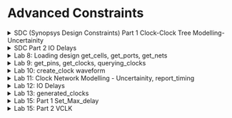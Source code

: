 # Advanced Constraints

<details>
<summary> SDC (Synopsys Design Constraints) Part 1 Clock-Clock Tree Modelling-Uncertainity </summary>
<br>

#### Clock Generation

![image](https://github.com/user-attachments/assets/9eaa3e01-78dc-42a1-b1f0-4ec2d4590e11)

#### Clock Distribution

![image](https://github.com/user-attachments/assets/47b59124-3c0d-4143-8226-b38496555dd5)

#### Clock Skew

![image](https://github.com/user-attachments/assets/f00ec1cb-14d5-4c65-846e-072598ac6503)

#### Factors to be considered for clock Modelling

![image](https://github.com/user-attachments/assets/a0391b97-6515-4d3d-819d-58418337dcdf)

![image](https://github.com/user-attachments/assets/eeac7e23-212c-4ee8-8025-c35418b73daa)

#### Various Constraints

![image](https://github.com/user-attachments/assets/6791d375-80b0-466b-8ed2-d5a3b867996c)

</details>

<details>
<summary>SDC Part 2 IO Delays </summary>
<br>

## How to Constraint the design in DC

![image](https://github.com/user-attachments/assets/b033d2ef-c601-48a2-b82f-12b9cd35cb69)

## getting the ports in DC

![image](https://github.com/user-attachments/assets/a2df36af-334b-446d-b546-125be8224099)

## getting the clocks in DC

![image](https://github.com/user-attachments/assets/82fc0db8-31b7-4da3-9bec-b9633ec1c26b)

## Querying the cells in design

![image](https://github.com/user-attachments/assets/566d82fb-46af-4c59-ba94-a0d1a5be0293)

## Command to Create Clock

![image](https://github.com/user-attachments/assets/63862391-87d9-4166-952b-bcd4ad35b6cf)

## Practicalities of Clock Network

* ### Latency
* ### Uncertainity

![image](https://github.com/user-attachments/assets/52502fbc-5b23-4464-8740-dcf69a4e0d0f)

## Clocks-Waveform

![image](https://github.com/user-attachments/assets/503c3bd4-2147-4404-b343-47d6c08840f9)

## How to constraint the Input Path?

![image](https://github.com/user-attachments/assets/718a3076-f15a-4151-af79-c6e8c603dfcc)

## How to constraint the Output Path?

![image](https://github.com/user-attachments/assets/3f5df8f9-ec63-4908-ba93-02d0ef52b1ef)

## Summary of SDC Commands

![image](https://github.com/user-attachments/assets/5f8467b7-e588-4d34-829c-ff72978076c9)

</details>

<details>
<summary>Lab 8: Loading design get_cells, get_ports, get_nets </summary>
<br>

## Example: Implementation of the circuit

![image](https://github.com/user-attachments/assets/71d2547d-607e-4a7d-a99e-3ea45a94662d)


* Verilog Code

```
module lab8_circuit (input rst, input clk , input IN_A , input IN_B , output OUT_Y , output out_clk);
reg REGA , REGB , REGC ; 

always @ (posedge clk , posedge rst)
begin
	if(rst)
	begin
		REGA <= 1'b0;
		REGB <= 1'b0;
		REGC <= 1'b0;
	end
	else
	begin
		REGA <= IN_A | IN_B;
		REGB <= IN_A ^ IN_B;
		REGC <= !(REGA & REGB); 
	end
end

assign OUT_Y = ~REGC;

assign out_clk = clk;

endmodule

```

* csh
* dc_shell
* echo $target_library
* echo $link_library
* read_verilog /home/vijayalaxmi/sky130RTLDesignAndSynthesisWorkshop/DC_WORKSHOP/verilog_files/lab8_circuit.v
![image](https://github.com/user-attachments/assets/9fd48c84-0b5e-401a-9f89-6d3134d1617f)

*link

*compile_ultra

![image](https://github.com/user-attachments/assets/cf351e9f-9f59-47b9-8342-ab78c0b1eebb)

* get_ports
* foreach_in_collection my_port [get_ports *] {
  set my_port_name [get_object_name $my_port] ; echo $my_port_name; }

![image](https://github.com/user-attachments/assets/b21a1a88-20e8-48bc-a98d-999d1cc57d06)

# To know the direction of ports
* get_ports rst
* get_attribute [get_ports rst] direction

![image](https://github.com/user-attachments/assets/c8d29256-af66-45a0-8f6d-1287c68a7fae)

# Script to print direction of all ports
* foreach_in_collection my_port [get_ports *] {
set my_port_name [get_object_name $my_port] ;
set dir [get_attribute [get_ports $my_port_name] direction]
echo $my_port_name $dir;
}

![image](https://github.com/user-attachments/assets/bf5e5710-dfa4-4c7e-a25d-6a315fdff7ad)

# To know whether the cells are logical or physical

* get_cells *
* get_attribute [get_cells U9] is_hierarchical
* get_attribute [get_cells U12] is_hierarchical
* get_attribute [get_cells REGA_reg] is_hierarchical
* get_cells * -hier -filter "is_hierarchical == false"
* get_cells * -hier -filter "is_hierarchical == true"

![image](https://github.com/user-attachments/assets/c343d169-b030-467e-9770-9bb9dc71a992)

* Example illustrating logical/phyiscal cells
![image](https://github.com/user-attachments/assets/7e10e33a-b057-4193-bceb-649dfeedb340)

* ref_name: name of physical cell in .lib
* Difference between instance and reference name
  
![image](https://github.com/user-attachments/assets/671dbf6e-1ff1-4833-be69-9782154b5d07)

# To find the reference name
* get_attribute [get_cells REGA_reg] ref_name
![image](https://github.com/user-attachments/assets/d7fd193c-8f09-478c-8e76-c1f217071d4c)

# To know the reference name of all cells
* foreach_in_collection my_cell [get_cells * -hier] {
  set my_cell_name [get_object_name $my_cell];
  set rname [get_attribute [get_cells $my_cell_name] ref_name]
  echo $my_cell_name $rname
  }
![image](https://github.com/user-attachments/assets/d4cb0fe4-c3ec-4e07-b013-d923f5fcf072)

#### Command to write ddc file
* write -f ddc -out lab8_circuit.ddc
![image](https://github.com/user-attachments/assets/9300eb36-1314-42d9-9134-b8e7ecf274ce)

#### Launch design vision
* csh
* design_vision
* read_ddc lab8_circuit.ddc
![image](https://github.com/user-attachments/assets/8fdb8769-c1d7-4149-b728-2719ec6b3fff)
![image](https://github.com/user-attachments/assets/cb1617ff-72d8-4bf5-99f4-64ffafdd717e)

* Implementation of the circuit in the above image is
![image](https://github.com/user-attachments/assets/bc95b127-90ad-49b8-8087-6c7017fce3cb)

#### To get information about nets
* get_nets *
* To know what nets are connected command is : all_connected N1
![image](https://github.com/user-attachments/assets/d4c0163d-4371-4f1f-af3d-bd66bb24fc54)

## Net can have only one driver in digital design

![image](https://github.com/user-attachments/assets/a8142c4a-8bf2-4646-91c1-b3718970c591)

* all_connected n5
![image](https://github.com/user-attachments/assets/9505283e-a73e-444b-a24c-62b897f15b8f)

* foreach_in_collection my_pin [all_connected n5] {
  set pin_name [get_object_name $my_pin];
  set dir [get_attribute [get_pins $pin_name] direction];
  echo $pin_name $dir;
  }

![image](https://github.com/user-attachments/assets/03c5bec2-8d59-421c-9178-8853f5d62dc1)

</details>

<details>
<summary>Lab 9: get_pins, get_clocks, querying_clocks </summary>
<br>

* get_pins *
* 
# To list all the pins

* foreach_in_collection my_pin [get_pins *] {
  set pin_name [get_object_name $my_pin];
  echo $pin_name;
  }

![image](https://github.com/user-attachments/assets/b27f6fe1-ec80-4495-bc70-9486ede53896)

## To check some attributes
* get_attribute [get_pins REGC_reg/RESET_B] direction
* get_attribute [get_pins REGC_reg/RESET_B] clock
* get_attribute [get_pins REGC_reg/CLK] clock

![image](https://github.com/user-attachments/assets/0f9f5376-f0ec-4a31-af2f-1eb5f7e72e88)

## To know what all pins are the clock pins in my design
*The attribute clock is defined on input pins
#### Script for finding the direction of pins
* foreach_in_collection my_pin [get_pins *] {
  set my_pin_name [get_object_name $my_pin];
  set dir [get_attribute [get_pins $my_pin_name] direction];
  echo $my_pin_name $dir;
  }
![image](https://github.com/user-attachments/assets/accf9c08-dd2b-40a8-84bf-c9ddab03efb0)

* foreach_in_collection my_pin [get_pins *] {
  set my_pin_name [get_object_name $my_pin];
  set dir [get_attribute [get_pins $my_pin_name] direction];
  if { [regexp $dir in] } {
  if { [get_attribute [get_pins $my_pin_name] clock] } {
  echo $my_pin_name;
  }
  }
  }
  ![image](https://github.com/user-attachments/assets/26fe4f4a-2d39-4739-ac17-31ae28e66301)
  
* Output: showing all the clock pins
![image](https://github.com/user-attachments/assets/8f9f5223-2ba6-4358-8253-e7b21f49c289)

# Difference between clock and clocks

![image](https://github.com/user-attachments/assets/71db9d97-010d-48e4-aa6d-1b8432ff97dc)

![image](https://github.com/user-attachments/assets/8140d80f-5123-4a93-a441-92da13a038ab)

* get_clocks * (it tells what are the clocks in design)

![image](https://github.com/user-attachments/assets/34378469-1aff-44b2-989d-d3a6fd4b2aaa)


</details>

<details>
<summary>Lab 10: create_clock waveform </summary>
<br>

#### current_design tells name of top module

![image](https://github.com/user-attachments/assets/f015c834-03ac-4395-8f81-d85ed1897eeb)

![image](https://github.com/user-attachments/assets/afbc2f23-23c0-4bda-bec4-ecd90d6190df)

#### Command to create the clock is
* create_clock -name MYCLK -per 10 [get_ports clk]

![image](https://github.com/user-attachments/assets/25f043b7-0458-47e7-8474-a6211311e4c5)

* report_clocks * (lists all clocks in my design)
![image](https://github.com/user-attachments/assets/a9568c7a-ac8a-4e6d-bfb9-627f869f7ca9)

* get_attribute [get_pins REGA_reg/CLK] clocks
* get_attribute [get_ports out_clk] clocks

![image](https://github.com/user-attachments/assets/336a7eec-e2b7-4425-8fe3-7f8fc0a6f957)

![image](https://github.com/user-attachments/assets/1cf36f25-0a5c-4e94-b776-d6ad29363f04)

## Script
*sh gvim query_clock_pin.tcl &

![image](https://github.com/user-attachments/assets/bf465acb-f087-40a7-b585-793ed9986b99)

* source gvim query_clock_pin.tcl

![image](https://github.com/user-attachments/assets/60bc1c4e-653b-49a7-a440-b9e943abda11)

# Let us create BAD_CLK 

![image](https://github.com/user-attachments/assets/ad055e64-add7-4fc6-a3a1-211c806d843f)

# command to remove the wrong clock is
* remove_clock BAD_CLK

![image](https://github.com/user-attachments/assets/2f13ea0b-f178-443d-8f8f-91f08cb3b5e5)

# Creating Waveform

![image](https://github.com/user-attachments/assets/bcf1837c-f812-4865-bd21-a4962cd97300)

* create_clock -name MY_CLK -per 10 [get_ports clk] -wave {5 10}

![image](https://github.com/user-attachments/assets/3d5f252b-8812-407a-a954-23fdbdf72db2)

#### To create 25% duty cycle clock

* create_clock -name MY_CLK -per 10 [get_ports clk] -wave {0 2.5} (here if we change the order tool will create waveform)

![image](https://github.com/user-attachments/assets/a74e77ed-6427-4a66-aecc-cc685e00fccb)

* 10 ns Clock with first rising edge at 15 ns
  
![image](https://github.com/user-attachments/assets/294ca7b6-c4cc-45a7-a737-3b7fdd0e708e)




  
</details>

<details>
<summary>Lab 11: Clock Network Modelling - Uncertainity, report_timing </summary>
<br>

## Clock Network Modelling

#### Clock Network Attributes
* Source Latency
* Network Latency
* Clock Skew
* Clock Jitter

![image](https://github.com/user-attachments/assets/aab76170-2b02-424c-91ea-f8137ab7eaad)


# Modelling Source latency, network latency (without source), Uncertainity

* set_clock_latency -source 1 [get_clocks MY_CLK]
* set_clock_latency 1 [get_clocks MY_CLK]
* set_clock_uncertainty 0.5  [get_clocks MY_CLK] (for max delay)
* set_clock_uncertainty -hold 0.1  [get_clocks MY_CLK] (for min delay)

![image](https://github.com/user-attachments/assets/17e64a15-7d22-4b2b-9251-8c2688558dfc)

## How the above parameters affect the design?

#### command to check timing is

* report_timing
* It is saying path is uncontrained
![image](https://github.com/user-attachments/assets/dc73fdae-7e7b-484e-b300-bef483fd9e04)

* report_timing -to REGC_reg/D
  
![image](https://github.com/user-attachments/assets/798388f3-c92d-4dc9-b347-3430cd31bc59)

* create_clock -name MYCLK -per 10 [get_ports clk]
* report_timing -to REGC_reg/D

![image](https://github.com/user-attachments/assets/ac298fde-57f5-4ec8-bca2-67dceb3a0cff)

# Arrival & required time

![image](https://github.com/user-attachments/assets/a50843ae-c2f7-4c92-892f-68923e9e4ec9)

#### Clock behavior model
* set_clock_latency -source 2 [get_clocks MYCLK]
* set_clock_latency  2 [get_clocks MYCLK]
* set_clock_uncertainty -setup 0.5  [get_clocks MYCLK]
* set_clock_uncertainty -setup 0.1  [get_clocks MYCLK]
![image](https://github.com/user-attachments/assets/bb921422-d9c5-4f63-87e5-129168db168a)
* The above calculations are according to the equations given here
![image](https://github.com/user-attachments/assets/26dbb45d-34c0-450a-84b0-a1af53322bd3)





</details>

<details>
<summary>Lab 12: IO Delays </summary>
<br>


</details>

<details>
<summary>Lab 13: generated_clocks </summary>
<br>


</details>

<details>
<summary>Lab 15: Part 1 Set_Max_delay </summary>
<br>


</details>

<details>
<summary>Lab 15: Part 2 VCLK </summary>
<br>


</details>



